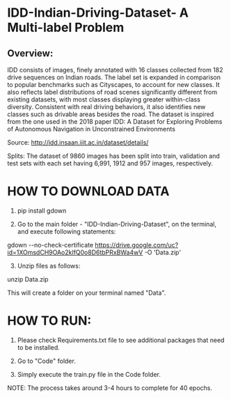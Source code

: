 # IDD-Indian-Driving-Dataset- A Multi-label Problem

## Overview:
IDD consists of images, finely annotated with 16 classes collected from 182 drive sequences on Indian roads. 
The label set is expanded in comparison to popular benchmarks such as Cityscapes, to account for new classes. 
It also reflects label distributions of road scenes significantly different from existing datasets, with most classes displaying greater within-class diversity. 
Consistent with real driving behaviors, it also identifies new classes such as drivable areas besides the road. 
The dataset is inspired from the one used in the 2018 paper IDD: A Dataset for Exploring Problems of Autonomous Navigation in Unconstrained Environments

Source: 
http://idd.insaan.iiit.ac.in/dataset/details/

Splits:
The dataset of 9860 images has been split into train, validation and test sets with each set having 6,991, 1912 and 957 images, respectively.


# HOW TO DOWNLOAD DATA

1. pip install gdown

2. Go to the main folder - "IDD-Indian-Driving-Dataset", on the terminal, and execute following statements:

gdown --no-check-certificate https://drive.google.com/uc?id=1XOmsdCH9OAo2klfQ0o8D6tbPRxBWa4wV -O 'Data.zip'

3. Unzip files as follows:

unzip Data.zip

This will create a folder on your terminal named "Data".


# HOW TO RUN:

1. Please check Requirements.txt file to see additional packages that need to be installed.

2. Go to "Code" folder.

3. Simply execute the train.py file in the Code folder.


NOTE: The process takes around 3-4 hours to complete for 40 epochs.










